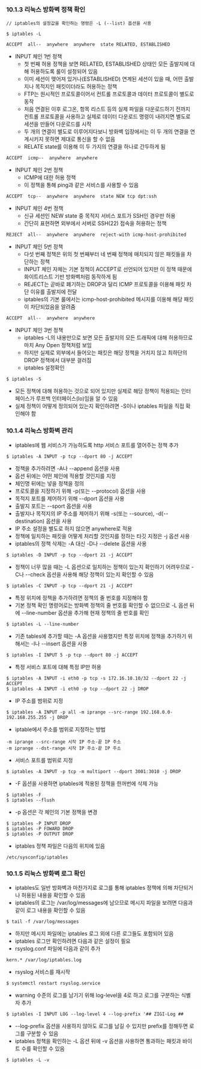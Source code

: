 ### 10.1.3 리눅스 방화벽 정책 확인

```
// iptables의 설정값을 확인하는 명령은 -L (--list) 옵션을 사용

$ iptables -L
```

```
ACCEPT  all--  anywhere  anywhere  state RELATED, ESTABLISHED
```

-   INPUT 체인 1번 정책
    -   첫 번째 허용 정책을 보면 RELATED, ESTABLISHED 상태인 모든 출발지에 대해 허용하도록 룰이 설정되어 있음
    -   이미 세션이 맺어져 있거나(ESTABLISHED) 연계된 세션이 있을 때, 어떤 출발지나 목적지인 패킷이더라도 허용하는 정책
    -   FTP는 원시적인 프로토콜이어서 컨트롤 프로토콜과 데이터 프로토콜이 별도로 동작
    -   처음 연결된 이후 로그온, 항목 리스트 등의 실제 파일을 다운로드하기 전까지 컨트롤 프로토콜을 사용하고 실제로 데이터 다운로드 명령이 내려지면 별도로 세션을 만들어 다운로드를 시작
    -   두 개의 연결이 별도로 이루어지다보니 방화벽 입장에서는 이 두 개의 연결을 연계시키지 못하면 제대로 통신을 할 수 없음
    -   RELATE state를 이용해 이 두 가지의 연결을 하나로 간두하게 됨

```
ACCEPT  icmp--  anywhere  anywhere
```

-   INPUT 체인 2번 정책
    -   ICMP에 대한 허용 정책
    -   이 정책을 통해 ping과 같은 서비스를 사용할 수 있음

```
ACCEPT  tcp--  anywhere  anywhere  state NEW tcp dpt:ssh
```

-   INPUT 체인 4번 정책
    -   신규 세션인 NEW state 중 목적지 서비스 포트가 SSH인 경우만 허용
    -   간단히 표현하면 외부에서 서버로 SSH(22) 접속을 허용하는 정책

```
REJECT  all--  anywhere  anywhere  reject-with icmp-host-prohibited
```

-   INPUT 체인 5번 정책
    -   다섯 번째 정책은 위의 첫 번째부터 네 번째 정책에 매치되지 않은 패킷들을 차단하는 정책
    -   INPUT 체인 자체는 기본 정책이 ACCEPT로 선언되어 있지만 이 정책 때문에 화이트리스트 기반 방화벽처럼 동작하게 됨
    -   REJECT는 곧바로 폐기하는 DROP과 달리 ICMP 프로토콜을 이용해 패킷 차단 이유를 출발지에 전달
    -   iptables의 기본 룰에서는 icmp-host-prohibited 메시지를 이용해 해당 패킷이 차단되었음을 알려줌

```
ACCEPT  all--  anywhere  anywhere
```

-   INPUT 체인 3번 정책
    -   iptables -L의 내용만으로 보면 모든 출발지의 모든 트래픽에 대해 허용하므로 마치 Any Open 정책처럼 보임
    -   하지만 실제로 외부에서 들어오는 패킷은 해당 정책을 거치지 않고 최하단의 DROP 정책에서 대부분 걸러짐
    -   iptables 설정확인

```
$ iptables -S
```

-   모든 정책에 대해 허용하는 것으로 되어 있지만 실제로 해당 정책이 적용되는 인터페이스가 루프백 인터페이스(lo)임을 알 수 있음
-   실제 정책이 어떻게 정의되어 있는지 확인하려면 -S이나 iptables 파일을 직접 확인해야 함

### 10.1.4 리눅스 방화벽 관리

-   iptables에 웹 서비스가 가능하도록 http 서비스 포트를 열어주는 정책 추가

```
$ iptables -A INPUT -p tcp --dport 80 -j ACCEPT
```

-   정책을 추가하려면 -A나 --append 옵션을 사용
-   옵션 뒤에는 어떤 체인에 적용할 것인지를 지정
-   체인명 뒤에는 넣을 정책을 정의
-   프로토콜을 지정하기 위해 -p(또는 --protocol) 옵션을 사용
-   목적지 포트를 제어하기 위해 --dport 옵션을 사용
-   출발지 포트는 --sport 옵션을 사용
-   출발지나 목적지의 IP 주소를 제어하기 위해 -s(또는 --source), -d(--destination) 옵션을 사용
-   IP 주소 설정을 별도로 하지 않으면 anywhere로 적용
-   정책에 일치하는 패킷을 어떻게 처리할 것인지를 정하는 타깃 지정은 -j 옵션 사용
-   iptables의 정책 삭제는 -A 대신 -D나 --delete 옵션을 사용

```
$ iptables -D INPUT -p tcp --dport 21 -j ACCEPT
```

-   정책이 너무 많을 때는 -L 옵션으로 일치하는 정책이 있는지 확인하기 어려우므로 -C나 --check 옵션을 사용해 해당 정책이 있는지 확인할 수 있음

```
$ iptables -C INPUT -p tcp --dport 21 -j ACCEPT
```

-   특정 위치에 정책을 추가하려면 정책의 줄 번호를 지정해야 함
-   기본 정책 확인 명령어로는 방화벽 정책의 줄 번호를 확인할 수 없으므로 -L 옵션 뒤에 --line-number 옵션을 추가해 현재 정책의 줄 번호를 확인

```
$ iptables -L --line-number
```

-   기존 tables에 추가할 때는 -A 옵션을 사용했지만 특정 위치에 정책을 추가하기 위해서는 -I나 --insert 옵션을 사용

```
$ iptables -I INPUT 5 -p tcp --dport 80 -j ACCEPT
```

-   특정 서비스 포트에 대해 특정 IP만 허용

```
$ iptables -A INPUT -i eth0 -p tcp -s 172.16.10.10/32 --dport 22 -j ACCEPT
$ iptables -A INPUT -i eth0 -p tcp --dport 22 -j DROP
```

-   IP 주소를 범위로 지정

```
$ iptables -A INPUT -p all -m iprange --src-range 192.168.0.0-192.168.255.255 -j DROP
```

-   iptable에서 주소를 범위로 지정하는 방법

```
-m iprange --src-range 시작 IP 주소-끝 IP 주소
-m iprange --dst-range 시작 IP 주소-끝 IP 주소
```

-   서비스 포트를 범위로 지정

```
$ iptables -A INPUT -p tcp -m multiport --dport 3001:3010 -j DROP
```

-   -F 옵션을 사용하면 iptables에 적용된 정책을 한꺼번에 삭제 가능

```
$ iptables -F
$ iptables --flush
```

-   -p 옵션은 각 체인의 기본 정책을 변경

```
$ iptables -P INPUT DROP
$ iptables -P FOWARD DROP
$ iptables -P OUTPUT DROP
```

-   iptables 정책 파일은 다음의 위치에 있음

```
/etc/sysconfig/iptables
```

### 10.1.5 리눅스 방화벽 로그 확인

-   iptables도 일반 방화벽과 마찬가지로 로그를 통해 iptables 정책에 의해 차단되거나 허용된 내용을 확인할 수 있음
-   iptables의 로그는 /var/log/messages에 남으므로 메시지 파일을 보려면 다음과 같이 로그 내용을 확인할 수 있음

```
$ tail -f /var/log/messages
```

-   하지만 메시지 파일에는 iptables 로그 외에 다른 로그들도 포함되어 있음
-   iptables 로그만 확인하려면 다음과 같은 설정이 필요
-   rsyslog.conf 파일에 다음과 같이 추가

```
kern.* /var/log/iptables.log
```

-   rsyslog 서비스를 재시작

```
$ systemctl restart rsyslog.service
```

-   warning 수준의 로그를 남기기 위해 log-level을 4로 하고 로그를 구분하는 식별자 추가

```
$ iptables -I INPUT LOG --log-level 4 --log-prefix '## ZIGI-Log ##
```

-   --log-prefix 옵션을 사용하지 않아도 로그를 남길 수 있지만 prefix를 정해두면 로그를 구분할 수 있음
-   iptables 정책을 확인하는 -L 옵션 뒤에 -v 옵션을 사용하면 통과하는 패킷과 바이트 수를 확인할 수 있음

```
$ iptables -L -v
```
